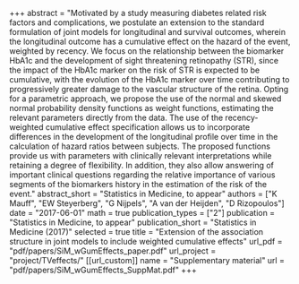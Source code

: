 +++
abstract = "Motivated by a study measuring diabetes related risk factors and complications, we postulate an extension to the standard formulation of joint models for longitudinal and survival outcomes, wherein the longitudinal outcome has a cumulative effect on the hazard of the event, weighted by recency. We focus on the relationship between the biomarker HbA1c and the development of sight threatening retinopathy (STR), since the impact of the HbA1c marker on the risk of STR is expected to be cumulative, with the evolution of the HbA1c marker over time contributing to progressively greater damage to the vascular structure of the retina. Opting for a parametric approach, we propose the use of the normal and skewed normal probability density functions as weight functions, estimating the relevant parameters directly from the data. The use of the recency-weighted cumulative effect specification allows us to incorporate differences in the development of the longitudinal profile over time in the calculation of hazard ratios between subjects. The proposed functions provide us with parameters with clinically relevant interpretations while retaining a degree of flexibility. In addition, they also allow answering of important clinical questions regarding the relative importance of various segments of the biomarkers history in the estimation of the risk of the event."
abstract_short = "Statistics in Medicine, to appear"
authors = ["K Mauff", "EW Steyerberg", "G Nijpels", "A van der Heijden", "D Rizopoulos"]
date = "2017-06-01"
math = true
publication_types = ["2"]
publication = "Statistics in Medicine, to appear"
publication_short = "Statistics in Medicine (2017)"
selected = true
title = "Extension of the association structure in joint models to include weighted cumulative effects"
url_pdf = "pdf/papers/SiM_wGumEffects_paper.pdf"
url_project = "project/TVeffects/"
[[url_custom]]
    name = "Supplementary material"
    url = "pdf/papers/SiM_wGumEffects_SuppMat.pdf"
+++